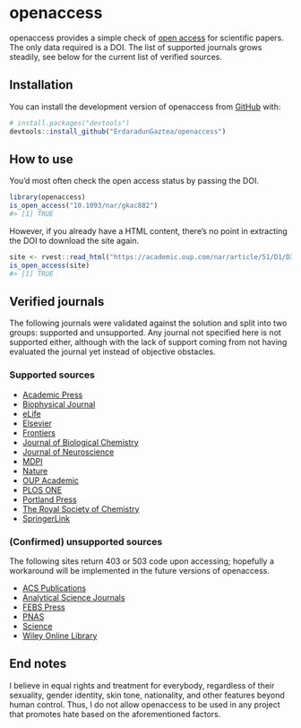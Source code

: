 
<!-- README.md is generated from README.Rmd. Please edit that file -->

# openaccess

<!-- badges: start -->
<!-- badges: end -->

openaccess provides a simple check of [open
access](https://en.wikipedia.org/wiki/Open_access) for scientific
papers. The only data required is a DOI. The list of supported journals
grows steadily, see below for the current list of verified sources.

## Installation

You can install the development version of openaccess from
[GitHub](https://github.com/) with:

``` r
# install.packages("devtools")
devtools::install_github("ErdaradunGaztea/openaccess")
```

## How to use

You’d most often check the open access status by passing the DOI.

``` r
library(openaccess)
is_open_access("10.1093/nar/gkac882")
#> [1] TRUE
```

However, if you already have a HTML content, there’s no point in
extracting the DOI to download the site again.

``` r
site <- rvest::read_html("https://academic.oup.com/nar/article/51/D1/D352/6761729")
is_open_access(site)
#> [1] TRUE
```

## Verified journals

The following journals were validated against the solution and split
into two groups: supported and unsupported. Any journal not specified
here is not supported either, although with the lack of support coming
from not having evaluated the journal yet instead of objective
obstacles.

### Supported sources

-   [Academic
    Press](https://www.elsevier.com/books-and-journals/academic-press)
-   [Biophysical
    Journal](https://www.sciencedirect.com/journal/biophysical-journal)
-   [eLife](https://elifesciences.org)
-   [Elsevier](https://www.elsevier.com)
-   [Frontiers](https://www.frontiersin.org)
-   [Journal of Biological Chemistry](https://www.jbc.org)
-   [Journal of Neuroscience](https://www.jneurosci.org)
-   [MDPI](https://www.mdpi.com)
-   [Nature](https://www.nature.com)
-   [OUP Academic](https://academic.oup.com)
-   [PLOS ONE](https://journals.plos.org/plosone/)
-   [Portland Press](https://portlandpress.com)
-   [The Royal Society of Chemistry](https://www.rsc.org)
-   [SpringerLink](https://link.springer.com)

### (Confirmed) unsupported sources

The following sites return 403 or 503 code upon accessing; hopefully a
workaround will be implemented in the future versions of openaccess.

-   [ACS Publications](https://pubs.acs.org)
-   [Analytical Science
    Journals](https://analyticalsciencejournals.onlinelibrary.wiley.com)
-   [FEBS Press](https://febs.onlinelibrary.wiley.com)
-   [PNAS](https://www.pnas.org)
-   [Science](https://www.science.org)
-   [Wiley Online Library](https://onlinelibrary.wiley.com)

## End notes

I believe in equal rights and treatment for everybody, regardless of
their sexuality, gender identity, skin tone, nationality, and other
features beyond human control. Thus, I do not allow openaccess to be
used in any project that promotes hate based on the aforementioned
factors.
